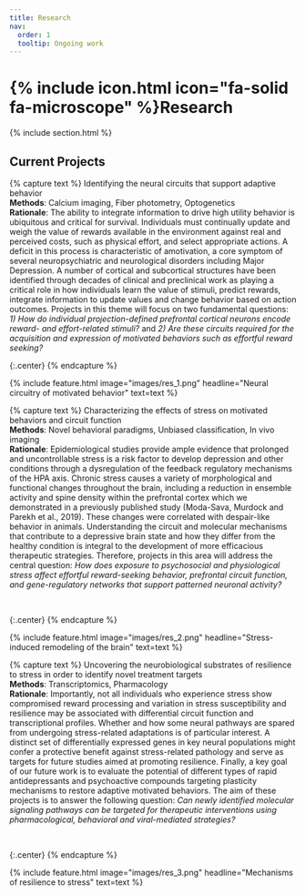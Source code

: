 ```yaml
---
title: Research
nav:
  order: 1
  tooltip: Ongoing work
---
```


# {% include icon.html icon="fa-solid fa-microscope" %}Research

{% include section.html %}

## Current Projects

{% capture text %}
Identifying the neural circuits that support adaptive behavior <br>
**Methods**: Calcium imaging, Fiber photometry, Optogenetics <br>
**Rationale**: The ability to integrate information to drive high utility behavior is ubiquitous and critical for survival. Individuals must continually update and weigh the value of rewards available in the environment against real and perceived costs, such as physical effort, and select appropriate actions. A deficit in this process is characteristic of amotivation, a core symptom of several neuropsychiatric and neurological disorders including Major Depression. A number of cortical and subcortical structures have been identified through decades of clinical and preclinical work as playing a critical role in how individuals learn the value of stimuli, predict rewards, integrate information to update values and change behavior based on action outcomes. Projects in this theme will focus on two fundamental questions: *1) How do individual projection-defined prefrontal cortical neurons encode reward- and effort-related stimuli?* and *2) Are these circuits required for the acquisition and expression of motivated behaviors such as effortful reward seeking?*  


{:.center}
{% endcapture %}

{%
  include feature.html
  image="images/res_1.png"
  headline="Neural circuitry of motivated behavior"
  text=text
%}

{% capture text %}
Characterizing the effects of stress on motivated behaviors and circuit function <br>
**Methods**: Novel behavioral paradigms, Unbiased classification, In vivo imaging <br>
**Rationale**: Epidemiological studies provide ample evidence that prolonged and uncontrollable stress is a risk factor to develop depression and other conditions through a dysregulation of the feedback regulatory mechanisms of the HPA axis. Chronic stress causes a variety of morphological and functional changes throughout the brain, including a reduction in ensemble activity and spine density within the prefrontal cortex which we demonstrated in a previously published study (Moda-Sava, Murdock and Parekh et al., 2019). These changes were correlated with despair-like behavior in animals. Understanding the circuit and molecular mechanisms that contribute to a depressive brain state and how they differ from the healthy condition is integral to the development of more efficacious therapeutic strategies. Therefore, projects in this area will address the central question: *How does exposure to psychosocial and physiological stress affect effortful reward-seeking behavior, prefrontal circuit function, and gene-regulatory networks that support patterned neuronal activity?*


<br>

{:.center}
{% endcapture %}

{%
  include feature.html
  image="images/res_2.png"
  headline="Stress-induced remodeling of the brain"
  text=text
%}

{% capture text %}
Uncovering the neurobiological substrates of resilience to stress in order to identify novel treatment targets <br>
**Methods**: Transcriptomics, Pharmacology <br>
**Rationale**: Importantly, not all individuals who experience stress show compromised reward processing and variation in stress susceptibility and resilience may be associated with differential circuit function and transcriptional profiles. Whether and how some neural pathways are spared from undergoing stress-related adaptations is of particular interest. A distinct set of differentially expressed genes in key neural populations might confer a protective benefit against stress-related pathology and serve as targets for future studies aimed at promoting resilience. Finally, a key goal of our future work is to evaluate the potential of different types of rapid antidepressants and psychoactive compounds targeting plasticity mechanisms to restore adaptive motivated behaviors. The aim of these projects is to answer the following question: *Can newly identified molecular signaling pathways can be targeted for therapeutic interventions using pharmacological, behavioral and viral-mediated strategies?*


<br>

{:.center}
{% endcapture %}

{%
  include feature.html
  image="images/res_3.png"
  headline="Mechanisms of resilience to stress"
  text=text
%}

